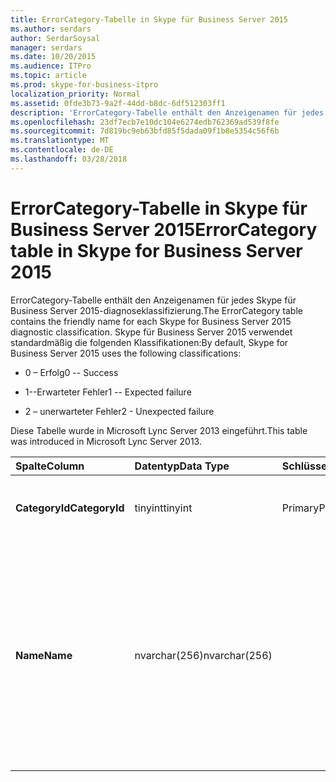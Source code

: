 ```yaml
---
title: ErrorCategory-Tabelle in Skype für Business Server 2015
ms.author: serdars
author: SerdarSoysal
manager: serdars
ms.date: 10/20/2015
ms.audience: ITPro
ms.topic: article
ms.prod: skype-for-business-itpro
localization_priority: Normal
ms.assetid: 0fde3b73-9a2f-44dd-b8dc-6df512303ff1
description: 'ErrorCategory-Tabelle enthält den Anzeigenamen für jedes Skype für Business Server 2015-diagnoseklassifizierung. Skype für Business Server 2015 verwendet standardmäßig die folgenden Klassifikationen:'
ms.openlocfilehash: 23df7ecb7e10dc104e6274edb762369ad539f8fe
ms.sourcegitcommit: 7d819bc9eb63bfd85f5dada09f1b8e5354c56f6b
ms.translationtype: MT
ms.contentlocale: de-DE
ms.lasthandoff: 03/28/2018
---
```

# <a name="errorcategory-table-in-skype-for-business-server-2015"></a><span data-ttu-id="cce3b-104">ErrorCategory-Tabelle in Skype für Business Server 2015</span><span class="sxs-lookup"><span data-stu-id="cce3b-104">ErrorCategory table in Skype for Business Server 2015</span></span>
 
<span data-ttu-id="cce3b-105">ErrorCategory-Tabelle enthält den Anzeigenamen für jedes Skype für Business Server 2015-diagnoseklassifizierung.</span><span class="sxs-lookup"><span data-stu-id="cce3b-105">The ErrorCategory table contains the friendly name for each Skype for Business Server 2015 diagnostic classification.</span></span> <span data-ttu-id="cce3b-106">Skype für Business Server 2015 verwendet standardmäßig die folgenden Klassifikationen:</span><span class="sxs-lookup"><span data-stu-id="cce3b-106">By default, Skype for Business Server 2015 uses the following classifications:</span></span>
  
- <span data-ttu-id="cce3b-107">0 – Erfolg</span><span class="sxs-lookup"><span data-stu-id="cce3b-107">0 -- Success</span></span>
    
- <span data-ttu-id="cce3b-108">1--Erwarteter Fehler</span><span class="sxs-lookup"><span data-stu-id="cce3b-108">1 -- Expected failure</span></span>
    
- <span data-ttu-id="cce3b-109">2 – unerwarteter Fehler</span><span class="sxs-lookup"><span data-stu-id="cce3b-109">2 - Unexpected failure</span></span>
    
<span data-ttu-id="cce3b-110">Diese Tabelle wurde in Microsoft Lync Server 2013 eingeführt.</span><span class="sxs-lookup"><span data-stu-id="cce3b-110">This table was introduced in Microsoft Lync Server 2013.</span></span>
  
|<span data-ttu-id="cce3b-111">**Spalte**</span><span class="sxs-lookup"><span data-stu-id="cce3b-111">**Column**</span></span>|<span data-ttu-id="cce3b-112">**Datentyp**</span><span class="sxs-lookup"><span data-stu-id="cce3b-112">**Data Type**</span></span>|<span data-ttu-id="cce3b-113">**Schlüssel/Index**</span><span class="sxs-lookup"><span data-stu-id="cce3b-113">**Key/Index**</span></span>|<span data-ttu-id="cce3b-114">**Details**</span><span class="sxs-lookup"><span data-stu-id="cce3b-114">**Details**</span></span>|
|:-----|:-----|:-----|:-----|
|<span data-ttu-id="cce3b-115">**CategoryId**</span><span class="sxs-lookup"><span data-stu-id="cce3b-115">**CategoryId**</span></span> <br/> |<span data-ttu-id="cce3b-116">tinyint</span><span class="sxs-lookup"><span data-stu-id="cce3b-116">tinyint</span></span>  <br/> |<span data-ttu-id="cce3b-117">Primary</span><span class="sxs-lookup"><span data-stu-id="cce3b-117">Primary</span></span>  <br/> |<span data-ttu-id="cce3b-118">Eindeutiger Bezeichner für die Klassifikation.</span><span class="sxs-lookup"><span data-stu-id="cce3b-118">Unique identifier for the classification.</span></span>  <br/> |
|<span data-ttu-id="cce3b-119">**Name**</span><span class="sxs-lookup"><span data-stu-id="cce3b-119">**Name**</span></span> <br/> |<span data-ttu-id="cce3b-120">nvarchar(256)</span><span class="sxs-lookup"><span data-stu-id="cce3b-120">nvarchar(256)</span></span>  <br/> || <span data-ttu-id="cce3b-121">Wert und dem Anzeigenamen der Klassifikation zugewiesen.</span><span class="sxs-lookup"><span data-stu-id="cce3b-121">Value and friendly name assigned to the classification.</span></span> <span data-ttu-id="cce3b-122">Zulässige Werte:</span><span class="sxs-lookup"><span data-stu-id="cce3b-122">Allowed values are:</span></span> <br/>  <span data-ttu-id="cce3b-123">0 – Erfolg</span><span class="sxs-lookup"><span data-stu-id="cce3b-123">0 -- Success</span></span> <br/>  <span data-ttu-id="cce3b-124">1--Erwarteter Fehler</span><span class="sxs-lookup"><span data-stu-id="cce3b-124">1 -- Expected failure</span></span> <br/>  <span data-ttu-id="cce3b-125">2 – unerwarteter Fehler</span><span class="sxs-lookup"><span data-stu-id="cce3b-125">2 - Unexpected failure</span></span> <br/> |
   

